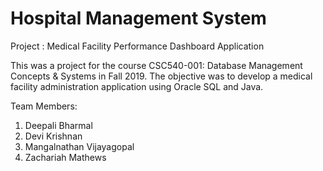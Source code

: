 # Hospital Management System
Project : Medical Facility Performance Dashboard Application


This was a project for the course CSC540-001: Database Management Concepts & Systems in Fall 2019. The objective was to develop a medical facility administration application using Oracle SQL and Java.


Team Members:
1) Deepali Bharmal
2) Devi Krishnan
3) Mangalnathan Vijayagopal
4) Zachariah Mathews

